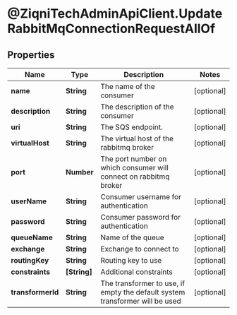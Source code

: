# @ZiqniTechAdminApiClient.UpdateRabbitMqConnectionRequestAllOf

## Properties

Name | Type | Description | Notes
------------ | ------------- | ------------- | -------------
**name** | **String** | The name of the consumer | [optional] 
**description** | **String** | The description of the consumer | [optional] 
**uri** | **String** | The SQS endpoint. | [optional] 
**virtualHost** | **String** | The virtual host of the rabbitmq broker | [optional] 
**port** | **Number** | The port number on which consumer will connect on rabbitmq broker | [optional] 
**userName** | **String** | Consumer username for authentication | [optional] 
**password** | **String** | Consumer password for authentication | [optional] 
**queueName** | **String** | Name of the queue | [optional] 
**exchange** | **String** | Exchange to connect to | [optional] 
**routingKey** | **String** | Routing key to use | [optional] 
**constraints** | **[String]** | Additional constraints | [optional] 
**transformerId** | **String** | The transformer to use, if empty the default system transformer will be used | [optional] 


